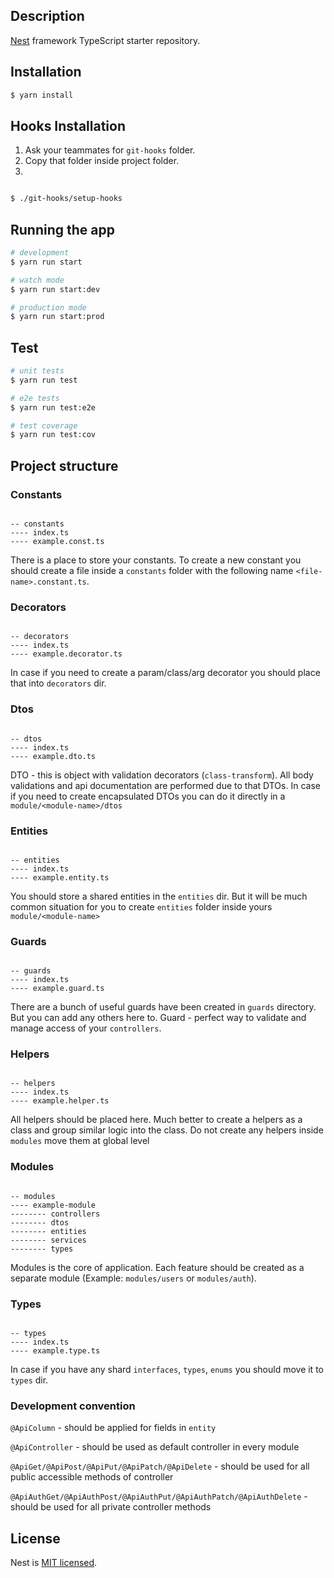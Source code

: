 ## Description

[Nest](https://github.com/nestjs/nest) framework TypeScript starter repository.

## Installation

```bash
$ yarn install
```

## Hooks Installation

1. Ask your teammates for `git-hooks` folder.
2. Copy that folder inside project folder.
3.

```bash

$ ./git-hooks/setup-hooks

```

## Running the app

```bash
# development
$ yarn run start

# watch mode
$ yarn run start:dev

# production mode
$ yarn run start:prod
```

## Test

```bash
# unit tests
$ yarn run test

# e2e tests
$ yarn run test:e2e

# test coverage
$ yarn run test:cov
```

## Project structure

### Constants

```

-- constants
---- index.ts
---- example.const.ts

```

There is a place to store your constants. To create a new constant you should create a file inside a `constants` folder with the following name `<file-name>.constant.ts`.

### Decorators

```

-- decorators
---- index.ts
---- example.decorator.ts

```

In case if you need to create a param/class/arg decorator you should place that into `decorators` dir.

### Dtos

```

-- dtos
---- index.ts
---- example.dto.ts

```

DTO - this is object with validation decorators (`class-transform`). All body validations and api documentation are performed due to that DTOs. In case if you need to create encapsulated DTOs you can do it directly in a `module/<module-name>/dtos`

### Entities

```

-- entities
---- index.ts
---- example.entity.ts

```

You should store a shared entities in the `entities` dir. But it will be much common situation for you to create `entities` folder inside yours `module/<module-name>`

### Guards

```

-- guards
---- index.ts
---- example.guard.ts

```

There are a bunch of useful guards have been created in `guards` directory. But you can add any others here to. Guard - perfect way to validate and manage access of your `controllers`.

### Helpers

```

-- helpers
---- index.ts
---- example.helper.ts

```

All helpers should be placed here. Much better to create a helpers as a class and group similar logic into the class. Do not create any helpers inside `modules` move them at global level

### Modules

```

-- modules
---- example-module
-------- controllers
-------- dtos
-------- entities
-------- services
-------- types

```

Modules is the core of application. Each feature should be created as a separate module (Example: `modules/users` or `modules/auth`).

### Types

```

-- types
---- index.ts
---- example.type.ts

```

In case if you have any shard `interfaces`, `types`, `enums` you should move it to `types` dir.


### Development convention

`@ApiColumn` - should be applied for fields in `entity`

`@ApiController` - should be used as default controller in every module

`@ApiGet/@ApiPost/@ApiPut/@ApiPatch/@ApiDelete` - should be used for all public accessible methods of controller

`@ApiAuthGet/@ApiAuthPost/@ApiAuthPut/@ApiAuthPatch/@ApiAuthDelete` - should be used for all private controller methods

## License

Nest is [MIT licensed](LICENSE).
